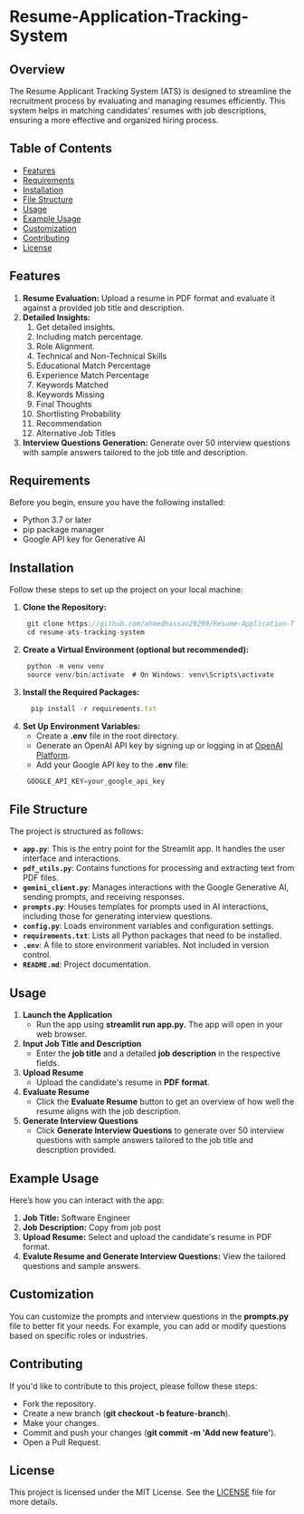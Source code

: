 # Resume-Application-Tracking-System
## Overview
The Resume Applicant Tracking System (ATS) is designed to streamline the recruitment process by evaluating and managing resumes efficiently. This system helps in matching candidates’ resumes with job descriptions, ensuring a more effective and organized hiring process.

## Table of Contents
- [Features](#features)
- [Requirements](#requirements)
- [Installation](#installation)
- [File Structure](#file-structure)
- [Usage](#usage)
- [Example Usage](#example-usage)
- [Customization](#customization)
- [Contributing](#contributing)
- [License](#license)

## Features
1. **Resume Evaluation:** Upload a resume in PDF format and evaluate it against a provided job title and description.
2. **Detailed Insights:**
   1. Get detailed insights.
   2. Including match percentage.
   3. Role Alignment.
   4. Technical and Non-Technical Skills
   5. Educational Match Percentage
   6. Experience Match Percentage
   7. Keywords Matched
   8. Keywords Missing
   9. Final Thoughts
   10. Shortlisting Probability
   11. Recommendation
   12. Alternative Job Titles
4. **Interview Questions Generation:** Generate over 50 interview questions with sample answers tailored to the job title and description.

## Requirements
  Before you begin, ensure you have the following installed:
  * Python 3.7 or later
  * pip package manager
  * Google API key for Generative AI

## Installation
Follow these steps to set up the project on your local machine:
1. **Clone the Repository:**
     ```javascript
      git clone https://github.com/ahmedhassan29290/Resume-Application-Tracking-System.git
      cd resume-ats-tracking-system
      ```
2. **Create a Virtual Environment (optional but recommended):**
     ```javascript
      python -m venv venv
      source venv/bin/activate  # On Windows: venv\Scripts\activate
      ```
3. **Install the Required Packages:**
     ```javascript
       pip install -r requirements.txt
     ```
4. **Set Up Environment Variables:**
     * Create a **.env** file in the root directory.
     * Generate an OpenAI API key by signing up or logging in at [OpenAI Platform](https://ai.google.dev/gemini-api).
     * Add your Google API key to the **.env** file:
     ```javascript
      GOOGLE_API_KEY=your_google_api_key
     ```

## File Structure
The project is structured as follows:
- **`app.py`**: This is the entry point for the Streamlit app. It handles the user interface and interactions.
- **`pdf_utils.py`**: Contains functions for processing and extracting text from PDF files.
- **`gemini_client.py`**: Manages interactions with the Google Generative AI, sending prompts, and receiving responses.
- **`prompts.py`**: Houses templates for prompts used in AI interactions, including those for generating interview questions.
- **`config.py`**: Loads environment variables and configuration settings.
- **`requirements.txt`**: Lists all Python packages that need to be installed.
- **`.env`**: A file to store environment variables. Not included in version control.
- **`README.md`**: Project documentation.

## Usage
1. **Launch the Application**
   - Run the app using **streamlit run app.py.** The app will open in your web browser.
2. **Input Job Title and Description**
   - Enter the **job title** and a detailed **job description** in the respective fields.
3. **Upload Resume**
   - Upload the candidate's resume in **PDF format**.
4. **Evaluate Resume**
   - Click the **Evaluate Resume** button to get an overview of how well the resume aligns with the job description.
5. **Generate Interview Questions**
   - Click **Generate Interview Questions** to generate over 50 interview questions with sample answers tailored to the job title and description provided.
  
## Example Usage
Here’s how you can interact with the app:

1. **Job Title:** Software Engineer
2. **Job Description:** Copy from job post
3. **Upload Resume:** Select and upload the candidate's resume in PDF format.
4. **Evalute Resume and Generate Interview Questions:** View the tailored questions and sample answers.

## Customization
You can customize the prompts and interview questions in the **prompts.py** file to better fit your needs. For example, you can add or modify questions based on specific roles or industries.

## Contributing
If you'd like to contribute to this project, please follow these steps:

* Fork the repository.
* Create a new branch (**git checkout -b feature-branch**).
* Make your changes.
* Commit and push your changes (**git commit -m 'Add new feature'**).
* Open a Pull Request.

## License
This project is licensed under the MIT License. See the [LICENSE](https://github.com/ahmedhassan29290/Resume-Application-Tracking-System/blob/main/LICENSE) file for more details.





     

  
